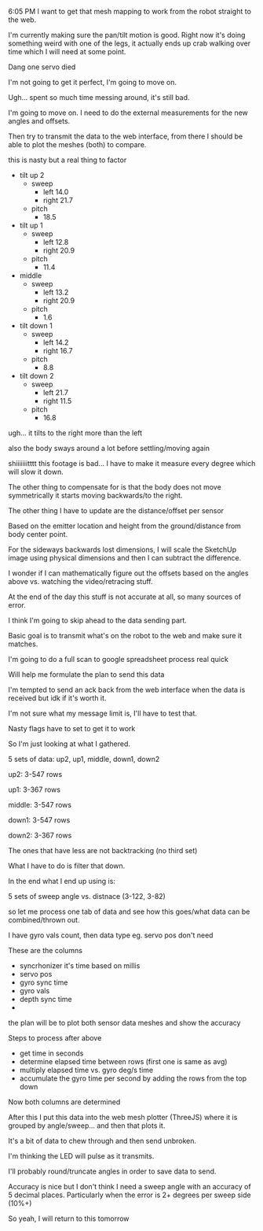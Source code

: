 6:05 PM
I want to get that mesh mapping to work from the robot straight to the web.

I'm currently making sure the pan/tilt motion is good. Right now it's doing something weird with one of the legs, it actually ends up crab walking over time which I will need at some point.

Dang one servo died

I'm not going to get it perfect, I'm going to move on.

Ugh... spent so much time messing around, it's still bad.

I'm going to move on. I need to do the external measurements for the new angles and offsets.

Then try to transmit the data to the web interface, from there I should be able to plot the meshes (both) to compare.

this is nasty but a real thing to factor

* tilt up 2
  * sweep
    * left  14.0
    * right 21.7
  * pitch
    * 18.5
* tilt up 1
  * sweep
    * left  12.8
    * right 20.9
  * pitch
    * 11.4
* middle
  * sweep
    * left  13.2
    * right 20.9
  * pitch
    * 1.6
* tilt down 1
  * sweep
    * left  14.2
    * right 16.7
  * pitch
    * 8.8
* tilt down 2
  * sweep
    * left  21.7
    * right 11.5
  * pitch
    * 16.8

ugh... it tilts to the right more than the left

also the body sways around a lot before settling/moving again

shiiiiiiitttt this footage is bad... I have to make it measure every degree which will slow it down.

The other thing to compensate for is that the body does not move symmetrically it starts moving backwards/to the right.

The other thing I have to update are the distance/offset per sensor

Based on the emitter location and height from the ground/distance from body center point.

For the sideways backwards lost dimensions, I will scale the SketchUp image using physical dimensions and then I can subtract the difference.

I wonder if I can mathematically figure out the offsets based on the angles above vs. watching the video/retracing stuff.

At the end of the day this stuff is not accurate at all, so many sources of error.

I think I'm going to skip ahead to the data sending part.

Basic goal is to transmit what's on the robot to the web and make sure it matches.

I'm going to do a full scan to google spreadsheet process real quick

Will help me formulate the plan to send this data

I'm tempted to send an ack back from the web interface when the data is received but idk if it's worth it.

I'm not sure what my message limit is, I'll have to test that.

Nasty flags have to set to get it to work

So I'm just looking at what I gathered.

5 sets of data: up2, up1, middle, down1, down2

up2: 3-547 rows

up1: 3-367 rows

middle: 3-547 rows

down1: 3-547 rows

down2: 3-367 rows

The ones that have less are not backtracking (no third set)

What I have to do is filter that down.

In the end what I end up using is:

5 sets of sweep angle vs. distnace (3-122, 3-82)

so let me process one tab of data and see how this goes/what data can be combined/thrown out.

I have gyro vals count, then data type eg. servo pos
don't need

These are the columns

* syncrhonizer it's time based on millis
* servo pos
* gyro sync time
* gyro vals
* depth sync time
* 

the plan will be to plot both sensor data meshes and show the accuracy

Steps to process after above

* get time in seconds
* determine elapsed time between rows (first one is same as avg)
* multiply elapsed time vs. gyro deg/s time
* accumulate the gyro time per second by adding the rows from the top down

Now both columns are determined

After this I put this data into the web mesh plotter (ThreeJS) where it is grouped by angle/sweep... and then that plots it.

It's a bit of data to chew through and then send unbroken.

I'm thinking the LED will pulse as it transmits.

I'll probably round/truncate angles in order to save data to send.

Accuracy is nice but I don't think I need a sweep angle with an accuracy of 5 decimal places. Particularly when the error is 2+ degrees per sweep side (10%+)

So yeah, I will return to this tomorrow
